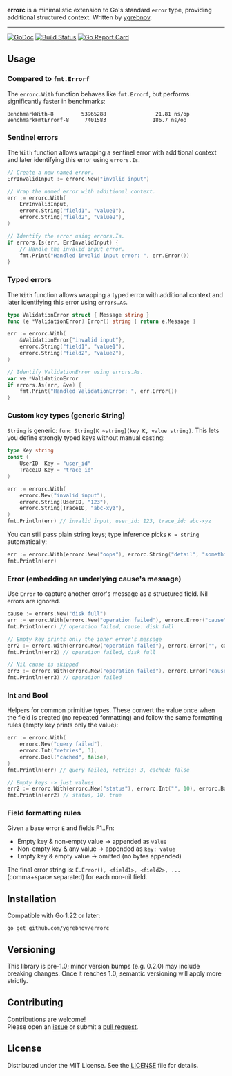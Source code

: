 **errorc** is a minimalistic extension to Go's standard `error` type, providing additional structured context. Written by [ygrebnov](https://github.com/ygrebnov).

---

[![GoDoc](https://pkg.go.dev/badge/github.com/ygrebnov/errorc)](https://pkg.go.dev/github.com/ygrebnov/errorc)
[![Build Status](https://github.com/ygrebnov/errorc/actions/workflows/build.yml/badge.svg)](https://github.com/ygrebnov/errorc/actions/workflows/build.yml)
[![Go Report Card](https://goreportcard.com/badge/github.com/ygrebnov/errorc)](https://goreportcard.com/report/github.com/ygrebnov/errorc)

## Usage
### Compared to `fmt.Errorf`
The `errorc.With` function behaves like `fmt.Errorf`, but performs significantly faster in benchmarks:

```text
BenchmarkWith-8         53965288                21.81 ns/op
BenchmarkFmtErrorf-8     7401583               186.7 ns/op
```

### Sentinel errors
The `With` function allows wrapping a sentinel error with additional context and later identifying this error using `errors.Is`.

```go
// Create a new named error.
ErrInvalidInput := errorc.New("invalid input")

// Wrap the named error with additional context.
err := errorc.With(
    ErrInvalidInput,
    errorc.String("field1", "value1"),
    errorc.String("field2", "value2"),
)

// Identify the error using errors.Is.
if errors.Is(err, ErrInvalidInput) {
    // Handle the invalid input error.
    fmt.Print("Handled invalid input error: ", err.Error())
}
```

### Typed errors
The `With` function allows wrapping a typed error with additional context and later identifying this error using `errors.As`.

```go
type ValidationError struct { Message string }
func (e *ValidationError) Error() string { return e.Message }

err := errorc.With(
    &ValidationError{"invalid input"},
    errorc.String("field1", "value1"),
    errorc.String("field2", "value2"),
)

// Identify ValidationError using errors.As.
var ve *ValidationError
if errors.As(err, &ve) {
    fmt.Print("Handled ValidationError: ", err.Error())
}
```

### Custom key types (generic String)
`String` is generic: `func String[K ~string](key K, value string)`. This lets you define strongly typed keys without manual casting:

```go
type Key string
const (
    UserID  Key = "user_id"
    TraceID Key = "trace_id"
)

err := errorc.With(
    errorc.New("invalid input"),
    errorc.String(UserID, "123"),
    errorc.String(TraceID, "abc-xyz"),
)
fmt.Println(err) // invalid input, user_id: 123, trace_id: abc-xyz
```

You can still pass plain string keys; type inference picks `K = string` automatically:

```go
err := errorc.With(errorc.New("oops"), errorc.String("detail", "something"))
fmt.Println(err)
```

### Error (embedding an underlying cause's message)
Use `Error` to capture another error's message as a structured field. Nil errors are ignored.

```go
cause := errors.New("disk full")
err := errorc.With(errorc.New("operation failed"), errorc.Error("cause", cause))
fmt.Println(err) // operation failed, cause: disk full

// Empty key prints only the inner error's message
err2 := errorc.With(errorc.New("operation failed"), errorc.Error("", cause))
fmt.Println(err2) // operation failed, disk full

// Nil cause is skipped
err3 := errorc.With(errorc.New("operation failed"), errorc.Error("cause", nil))
fmt.Println(err3) // operation failed
```

### Int and Bool
Helpers for common primitive types. These convert the value once when the field is created (no repeated formatting) and follow the same formatting rules (empty key prints only the value):

```go
err := errorc.With(
    errorc.New("query failed"),
    errorc.Int("retries", 3),
    errorc.Bool("cached", false),
)
fmt.Println(err) // query failed, retries: 3, cached: false

// Empty keys -> just values
err2 := errorc.With(errorc.New("status"), errorc.Int("", 10), errorc.Bool("", true))
fmt.Println(err2) // status, 10, true
```

### Field formatting rules
Given a base error `E` and fields F1..Fn:
- Empty key & non-empty value -> appended as `value`
- Non-empty key & any value -> appended as `key: value`
- Empty key & empty value -> omitted (no bytes appended)

The final error string is: `E.Error(), <field1>, <field2>, ...` (comma+space separated) for each non-nil field.

## Installation

Compatible with Go 1.22 or later:

```shell
go get github.com/ygrebnov/errorc
```

## Versioning
This library is pre-1.0; minor version bumps (e.g. 0.2.0) may include breaking changes. Once it reaches 1.0, semantic versioning will apply more strictly.

## Contributing

Contributions are welcome!  
Please open an [issue](https://github.com/ygrebnov/errorc/issues) or submit a [pull request](https://github.com/ygrebnov/errorc/pulls).

## License

Distributed under the MIT License. See the [LICENSE](LICENSE) file for details.